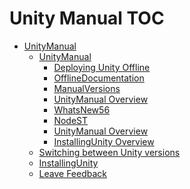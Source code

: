 Unity Manual TOC
================

 - [UnityManual]()
	 - [UnityManual]()
		 - [Deploying Unity Offline](DeployingUnityOffline.md)
		 - [OfflineDocumentation](OfflineDocumentation.md)
		 - [ManualVersions](ManualVersions.md)
		 - [UnityManual Overview](UnityManual.md)
		 - [WhatsNew56](WhatsNew56.md)
		 - [NodeST](NodeST.md)
		 - [UnityManual Overview](UnityManual_1.md)
		 - [InstallingUnity Overview](InstallingUnity.md)
	 - [Switching between Unity versions](SwitchingDocumentationVersions.md)
	 - [InstallingUnity]()
	 - [Leave Feedback](LeaveFeedback.md)


